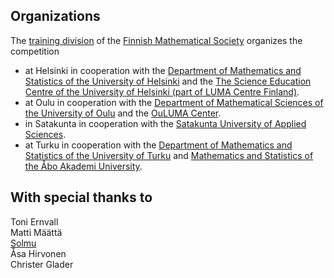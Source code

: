 ---
---

## Organizations

The [training division](http://matematiikkakilpailut.fi) of the
[Finnish Mathematical Society](http://matemaattinenyhdistys.fi)
organizes the competition
* at Helsinki in cooperation with the [Department of Mathematics and
  Statistics of the University of
  Helsinki](http://www.mathstat.helsinki.fi/english/index.html) and
  the [The Science Education Centre of the University of Helsinki
  (part of LUMA Centre
  Finland)](https://www.helsinki.fi/en/science-education).
* at Oulu in cooperation with the [Department of Mathematical Sciences
  of the University of Oulu](http://www.oulu.fi/mathematics) and the
  [OuLUMA Center](http://ouluma.fi/).
* in Satakunta in cooperation with the [Satakunta University of
  Applied Sciences](http://www.samk.fi/en/).
* at Turku in cooperation with the [Department of Mathematics and
  Statistics of the University of
  Turku](http://www.utu.fi/en/units/sci/units/math/Pages/home.aspx)
  and [Mathematics and Statistics of the &Aring;bo Akademi
  University](http://www.abo.fi/fakultet/mnfmatematikochstatistik).

## With special thanks to

Toni Ernvall<br>
Matti M&auml;&auml;tt&auml;<br>
[Solmu](https://matematiikkalehtisolmu.fi)<br>
&Aring;sa Hirvonen<br>
Christer Glader

